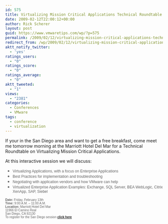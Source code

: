 ```yaml
---
id: 575
title: Virtualizing Mission Critical Applications Technical Roundtable
date: 2009-02-12T22:00:12+00:00
author: Rick Scherer
layout: post
guid: https://www.vmwaretips.com/wp/?p=575
permalink: /2009/02/12/virtualizing-mission-critical-applications-technical-roundtable/
redirect_from: /wp/2009/02/12/virtualizing-mission-critical-applications-technical-roundtable/
aktt_notify_twitter:
  - 'yes'
ratings_users:
  - "0"
ratings_score:
  - "0"
ratings_average:
  - "0"
aktt_tweeted:
  - "1"
views:
  - "2381"
categories:
  - Conferences
  - VMware
tags:
  - conference
  - virtualization
---
```

If your in the San Diego area and want to get a free breakfast, come meet me tomorrow morning at the Marriott Hotel Del Mar for a Technical Roundtable on Virtualizing Mission Critical Applications.<span style="font-size: xx-small; color: #626262; font-family: Arial;"><span style="font-size: 9pt; color: #626262; font-family: Arial;"></p> 

<p>
  At this interactive session we will discuss:</span></span>
</p>

<ul type="disc">
  <li class="MsoNormal" style="COLOR: #626262">
    <span style="font-size: xx-small; color: #626262; font-family: Arial;"><span style="font-size: 9pt; font-family: Arial;">Virtualizing Applications, with a focus on Enterprise Applications </span></span>
  </li>
  <li class="MsoNormal" style="COLOR: #626262">
    <span style="font-size: xx-small; color: #626262; font-family: Arial;"><span style="font-size: 9pt; font-family: Arial;">Best Practices for implementation and troubleshooting </span></span>
  </li>
  <li class="MsoNormal" style="COLOR: #626262">
    <span style="font-size: xx-small; color: #626262; font-family: Arial;"><span style="font-size: 9pt; font-family: Arial;">Negotiating with application vendors and how VMware can help </span></span>
  </li>
  <li class="MsoNormal" style="COLOR: #626262">
    <span style="font-size: xx-small; color: #626262; font-family: Arial;"><span style="font-size: 9pt; font-family: Arial;">Virtualized Enterprise Application Examples: Exchange, SQL Server, BEA WebLogic, Citrix XenApp, SAP, Siebel </span></span>
  </li>
</ul>

<p>
  <span style="font-family: Arial;"><strong><span style="font-size: x-small; color: #626262;">Date:</span></strong></span><span style="font-size: x-small;"><span style="color: #626262; font-family: Arial;"> Friday, February 13th<br /> <strong><strong><span style="font-family: Arial;">Time:</span></strong></strong> 9:00 A.M. &#8211; 11:00 A.M.<br /> <strong><strong><span style="font-family: Arial;">Location:</span></strong></strong> Marriott Hotel Del Mar<br /> 11966 El Camino Real<br /> San Diego, CA 92130<br /> To register for the San Diego session <strong><span style="text-decoration: underline;"><a href="http://www.surveymethods.com/EndUser.aspx?9CB8D4CA9DDCC8CE" target="_blank">click here</a></span></strong></span></span>
</p>